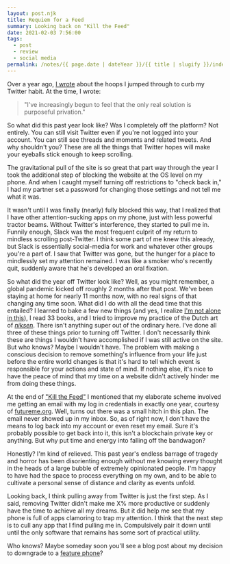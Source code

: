 ```yaml
---
layout: post.njk
title: Requiem for a Feed
summary: Looking back on "Kill the Feed"
date: 2021-02-03 7:56:00
tags:
  - post
  - review
  - social media
permalink: /notes/{{ page.date | dateYear }}/{{ title | slugify }}/index.html
---
```


Over a year ago, [I wrote](/notes/2020/kill-the-feed/) about the hoops I jumped through to curb my Twitter habit. At the time, I wrote:

> "I've increasingly begun to feel that the only real solution is purposeful privation."

So what did this past year look like? Was I completely off the platform? Not entirely. You can still visit Twitter even if you're not logged into your account. You can still see threads and moments and related tweets. And why shouldn't you? These are all the things that Twitter hopes will make your eyeballs stick enough to keep scrolling.

The gravitational pull of the site is so great that part way through the year I took the additional step of blocking the website at the OS level on my phone. And when I caught myself turning off restrictions to "check back in," I had my partner set a password for changing those settings and not tell me what it was.

It wasn't until I was finally (nearly) fully blocked this way, that I realized that I have other attention-sucking apps on my phone, just with less powerful tractor beams. Without Twitter's interference, they started to pull me in. Funnily enough, Slack was the most frequent culprit of my return to mindless scrolling post-Twitter. I think some part of me knew this already, but Slack is essentially social-media for work and whatever other groups you're a part of. I saw that Twitter was gone, but the hunger for a place to mindlessly set my attention remained. I was like a smoker who's recently quit, suddenly aware that he's developed an oral fixation.

So what did the year off Twitter look like? Well, as you might remember, a global pandemic kicked off roughly 2 months after that post. We've been staying at home for nearly 11 months now, with no real signs of that changing any time soon. What did I do with all the dead time that this entailed? I learned to bake a few new things (and yes, I realize [I'm not alone in this](https://www.theatlantic.com/health/archive/2020/05/why-theres-no-flour-during-coronavirus/611527/)), I read 33 books, and I tried to improve my practice of the Dutch art of [_niksen_](https://en.wikipedia.org/wiki/Niksen). There isn't anything super out of the ordinary here. I've done all three of these things prior to turning off Twitter. I don't necessarily think these are things I wouldn't have accomplished if I was still active on the site. But who knows? Maybe I wouldn't have. The problem with making a conscious decision to remove something's influence from your life just before the entire world changes is that it's hard to tell which event is responsible for your actions and state of mind. If nothing else, it's nice to have the peace of mind that my time on a website didn't actively hinder me from doing these things.

At the end of ["Kill the Feed"](/notes/2020/kill-the-feed) I mentioned that my elaborate scheme involved me getting an email with my log in credentials in exactly one year, courtesy of [futureme.org](https://www.futureme.org/). Well, turns out there was a small hitch in this plan. The email never showed up in my inbox. So, as of right now, I don't have the means to log back into my account or even reset my email. Sure it's probably possible to get back into it, this isn't a blockchain private key or anything. But why put time and energy into falling off the bandwagon?

Honestly? I'm kind of relieved. This past year's endless barrage of tragedy and horror has been disorienting enough without me knowing every thought in the heads of a large bubble of extremely opinionated people. I'm happy to have had the space to process everything on my own, and to be able to cultivate a personal sense of distance and clarity as events unfold.

Looking back, I think pulling away from Twitter is just the first step. As I said, removing Twitter didn't make me X% more productive or suddenly have the time to achieve all my dreams. But it did help me see that my phone is full of apps clamoring to trap my attention. I think that the next step is to cull any app that I find pulling me in. Compulsively pair it down until until the only software that remains has some sort of practical utility.

Who knows? Maybe someday soon you'll see a blog post about my decision to downgrade to a [feature phone](https://en.wikipedia.org/wiki/Feature_phone)?
